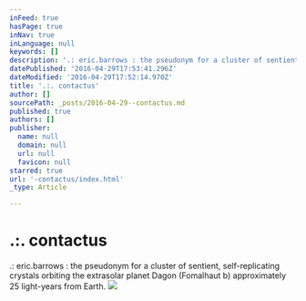 ```yaml
---
inFeed: true
hasPage: true
inNav: true
inLanguage: null
keywords: []
description: '.: eric.barrows : the pseudonym for a cluster of sentient, self-replicating crystals orbiting the extrasolar planet Dagon (Fomalhaut b) approximately 25 light-years from Earth.'
datePublished: '2016-04-29T17:53:41.296Z'
dateModified: '2016-04-29T17:52:14.970Z'
title: '.:. contactus'
author: []
sourcePath: _posts/2016-04-29--contactus.md
published: true
authors: []
publisher:
  name: null
  domain: null
  url: null
  favicon: null
starred: true
url: '-contactus/index.html'
_type: Article

---
```

# .:. contactus

.: eric.barrows : the pseudonym for a cluster of sentient, self-replicating crystals orbiting the extrasolar planet Dagon (Fomalhaut b) approximately 25 light-years from Earth.
![](https://the-grid-user-content.s3-us-west-2.amazonaws.com/8f078cd2-7c45-4f60-a8fb-9c2e6049633f.jpg)